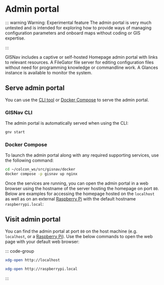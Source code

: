# Admin portal

::: warning Warning: Experimental feature
The admin portal is very much untested and is intended for exploring how to provide ways of managing configuration parameters and onboard maps without coding or GIS expertise.

:::

GISNav includes a captive or self-hosted Homepage admin portal with links to relevant resources. A FileGator file server for editing configuration files without need for programming knowledge or commandline work. A Glances instance is available to monitor the system.


## Serve admin portal

You can use the [CLI tool](/gisnav-cli) or [Docker Compose](/deploy-with-docker-compose) to serve the admin portal.

### GISNav CLI

The admin portal is automatically served when using the CLI:

```bash
gnv start
```

### Docker Compose

To launch the admin portal along with any required supporting services, use the following command:

```bash
cd ~/colcon_ws/src/gisnav/docker
docker compose -p gisnav up nginx
```

Once the services are running, you can open the admin portal in a web browser using the hostname of the server hosting the homepage on port `80`. Below are examples for accessing the homepage hosted on the `localhost` as well as on an external [Raspberry Pi](/raspberry-pi-pixhawk) with the default hostname `raspberrypi.local`:


## Visit admin portal

You can find the admin portal at port `80` on the host machine (e.g. `localhost`, or a [Raspberry Pi](/raspberry-pi-pixhawk)). Use the below commands to open the web page with your default web browser:

::: code-group

```bash [localhost]
xdg-open http://localhost
```

```bash [raspberrypi.local]
xdg-open http://raspberrypi.local
```

:::
